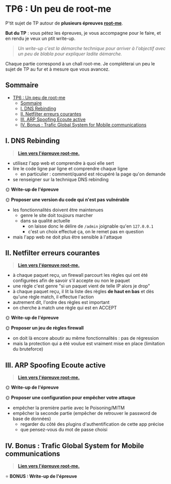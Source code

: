 # TP6 : Un peu de root-me

P'tit sujet de TP autour de **plusieurs épreuves [root-me](https://www.root-me.org)**.

**But du TP** : vous pétez les épreuves, je vous accompagne pour le faire, et en rendu je veux un ptit write-up.

> *Un write-up c'est la démarche technique pour arriver à l'objectif avec un peu de blabla pour expliquer ladite démarche.*

Chaque partie correspond à un chall root-me. Je compléterai un peu le sujet de TP au fur et à mesure que vous avancez.

## Sommaire

- [TP6 : Un peu de root-me](#tp6--un-peu-de-root-me)
  - [Sommaire](#sommaire)
  - [I. DNS Rebinding](#i-dns-rebinding)
  - [II. Netfilter erreurs courantes](#ii-netfilter-erreurs-courantes)
  - [III. ARP Spoofing Ecoute active](#iii-arp-spoofing-ecoute-active)
  - [IV. Bonus : Trafic Global System for Mobile communications](#iv-bonus--trafic-global-system-for-mobile-communications)

## I. DNS Rebinding

> [**Lien vers l'épreuve root-me.**](https://www.root-me.org/fr/Challenges/Reseau/HTTP-DNS-Rebinding)

- utilisez l'app web et comprendre à quoi elle sert
- lire le code ligne par ligne et comprendre chaque ligne
  - en particulier : comment/quand est récupéré la page qu'on demande
- se renseigner sur la technique DNS rebinding

🌞 **Write-up de l'épreuve**

🌞 **Proposer une version du code qui n'est pas vulnérable**

- les fonctionnalités doivent être maintenues
  - genre le site doit toujours marcher
  - dans sa qualité actuelle
    - on laisse donc le délire de `/admin` joignable qu'en `127.0.0.1`
    - c'est un choix effectué ça, on le remet pas en question
- mais l'app web ne doit plus être sensible à l'attaque

## II. Netfilter erreurs courantes

> [**Lien vers l'épreuve root-me.**](https://www.root-me.org/fr/Challenges/Reseau/Netfilter-erreurs-courantes)

- à chaque paquet reçu, un firewall parcourt les règles qui ont été configurées afin de savoir s'il accepte ou non le paquet
- une règle c'est genre "si un paquet vient de telle IP alors je drop"
- à chaque paquet reçu, il lit la liste des règles **de haut en bas** et dès qu'une règle match, il effectue l'action
- autrement dit, l'ordre des règles est important
- on cherche à match une règle qui est en ACCEPT

🌞 **Write-up de l'épreuve**

🌞 **Proposer un jeu de règles firewall**

- on doit là encore aboutir au même fonctionnalités : pas de régression
- mais la protection qui a été voulue est vraiment mise en place (limitation du bruteforce)

## III. ARP Spoofing Ecoute active

> [**Lien vers l'épreuve root-me.**](https://www.root-me.org/fr/Challenges/Reseau/ARP-Spoofing-Ecoute-active)

🌞 **Write-up de l'épreuve**

🌞 **Proposer une configuration pour empêcher votre attaque**

- empêcher la première partie avec le Poisoning/MITM
- empêcher la seconde partie (empêcher de retrouver le password de base de données)
  - regarder du côté des plugins d'authentification de cette app précise
  - que pensez-vous du mot de passe choisi

## IV. Bonus : Trafic Global System for Mobile communications

> [**Lien vers l'épreuve root-me.**](https://www.root-me.org/fr/Challenges/Reseau/Trafic-Global-System-for-Mobile-communications)

⭐ **BONUS : Write-up de l'épreuve**
